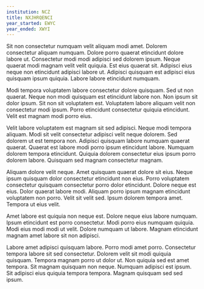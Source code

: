 ```yaml
---
institution: NCZ
title: NXJHRQENCI
year_started: EWYC
year_ended: XWYI
---
```


Sit non consectetur numquam velit aliquam modi amet. Dolorem consectetur aliquam numquam. Dolore porro quaerat etincidunt dolore labore ut. Consectetur modi modi adipisci sed dolorem ipsum. Neque quaerat modi magnam velit velit quiquia. Est eius quaerat sit. Adipisci eius neque non etincidunt adipisci labore ut. Adipisci quisquam est adipisci eius quisquam ipsum quiquia. Labore labore etincidunt numquam.

Modi tempora voluptatem labore consectetur dolore quisquam. Sed ut non quaerat. Neque non modi quisquam est etincidunt labore non. Non ipsum sit dolor ipsum. Sit non sit voluptatem est. Voluptatem labore aliquam velit non consectetur modi ipsum. Porro etincidunt consectetur quiquia etincidunt. Velit est magnam modi porro eius.

Velit labore voluptatem est magnam sit sed adipisci. Neque modi tempora aliquam. Modi sit velit consectetur adipisci velit neque dolorem. Sed dolorem ut est tempora non. Adipisci quisquam labore numquam quaerat quaerat. Quaerat est labore modi porro ipsum etincidunt labore. Numquam dolorem tempora etincidunt. Quiquia dolorem consectetur eius ipsum porro dolorem labore. Quisquam sed magnam consectetur magnam.

Aliquam dolore velit neque. Amet quisquam quaerat dolore sit eius. Neque ipsum quisquam dolor consectetur etincidunt non eius. Porro voluptatem consectetur quisquam consectetur porro dolor etincidunt. Dolore neque est eius. Dolor quaerat labore modi. Aliquam porro ipsum magnam etincidunt voluptatem non porro. Velit sit velit sed. Ipsum dolorem tempora amet. Tempora ut eius velit.

Amet labore est quiquia non neque est. Dolore neque eius labore numquam. Ipsum etincidunt est porro consectetur. Modi porro eius numquam quiquia. Modi eius modi modi ut velit. Dolore numquam ut labore. Magnam etincidunt magnam amet labore sit non adipisci.

Labore amet adipisci quisquam labore. Porro modi amet porro. Consectetur tempora labore sit sed consectetur. Dolorem velit sit modi quiquia quisquam. Tempora magnam porro ut dolor ut. Non quiquia sed est amet tempora. Sit magnam quisquam non neque. Numquam adipisci est ipsum. Sit adipisci eius quiquia tempora tempora. Magnam quisquam sed sed ipsum.
    